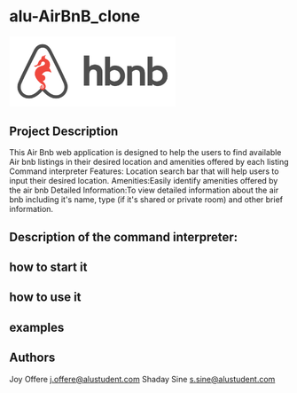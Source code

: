 # alu-AirBnB_clone
<img width ="300" alt="2024-15-01" src="air-bnb.png" >

## Project Description

This Air Bnb web application is designed to help the users to find available Air bnb listings in their desired location and amenities offered by each listing 
Command interpreter Features:
Location search bar that will help users to input their desired location.
Amenities:Easily identify amenities offered by the air bnb
Detailed Information:To view detailed information about the air bnb including it's name, type (if it's shared or private room) and other brief information. 


## Description of the command interpreter:
  ## how to start it

  ## how to use it
  
  ## examples

## Authors
Joy Offere <j.offere@alustudent.com>
Shaday Sine <s.sine@alustudent.com>
